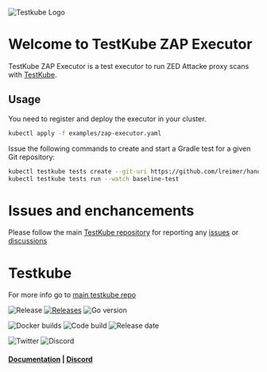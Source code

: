 ![Testkube Logo](https://raw.githubusercontent.com/kubeshop/testkube/main/assets/testkube-color-gray.png)

# Welcome to TestKube ZAP Executor

TestKube ZAP Executor is a test executor to run ZED Attacke proxy scans with [TestKube](https://testkube.io).  

## Usage

You need to register and deploy the executor in your cluster.
```bash
kubectl apply -f examples/zap-executor.yaml
```

Issue the following commands to create and start a Gradle test for a given Git repository:
```bash
kubectl testkube tests create --git-uri https://github.com/lreimer/hands-on-testkube.git --git-branch main --type "zap/baseline" --name baseline-test
kubectl testkube tests run --watch baseline-test
```

# Issues and enchancements 

Please follow the main [TestKube repository](https://github.com/kubeshop/testkube) for reporting any [issues](https://github.com/kubeshop/testkube/issues) or [discussions](https://github.com/kubeshop/testkube/discussions)

# Testkube 

For more info go to [main testkube repo](https://github.com/kubeshop/testkube)

![Release](https://img.shields.io/github/v/release/kubeshop/testkube) [![Releases](https://img.shields.io/github/downloads/kubeshop/testkube/total.svg)](https://github.com/kubeshop/testkube/tags?label=Downloads) ![Go version](https://img.shields.io/github/go-mod/go-version/kubeshop/testkube)

![Docker builds](https://img.shields.io/docker/automated/kubeshop/testkube-api-server) ![Code build](https://img.shields.io/github/workflow/status/kubeshop/testkube/Code%20build%20and%20checks) ![Release date](https://img.shields.io/github/release-date/kubeshop/testkube)

![Twitter](https://img.shields.io/twitter/follow/thekubeshop?style=social) ![Discord](https://img.shields.io/discord/884464549347074049)
 #### [Documentation](https://kubeshop.github.io/testkube) | [Discord](https://discord.gg/hfq44wtR6Q) 